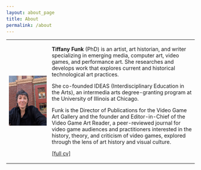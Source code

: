 ```yaml
---
layout: about_page
title: About
permalink: /about
---
```


<html>
<div align="center">
    <table >
     <tr>
        <td><img src="assets/profile.jpg" alt="profile photo of Tiffany Funk" width="100%"></td>

<td><p align="left"><b>Tiffany Funk</b> (PhD) is an artist, art historian, and writer specializing in emerging media, computer art, video games, and performance art. She researches and develops work that explores current and historical technological art practices.</p>

<p align="left">She co-founded IDEAS (Interdisciplinary Education in the Arts), an intermedia arts degree-granting program at the University of Illinois at Chicago.</p>

<p align="left">Funk is the Director of Publications for the Video Game Art Gallery and the founder and Editor-in-Chief of the Video Game Art Reader, a peer-reviewed journal for video game audiences and practitioners interested in the history, theory, and criticism of video games, explored through the lens of art history and visual culture.</p>

<p align="left"><a href="assets/cv_4_25.pdf">[full cv]</a></p>

</td>
     </tr>
    </table>
    </div>
</html>


